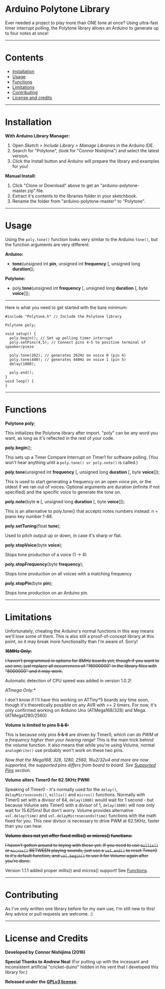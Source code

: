 # Arduino Polytone Library

Ever needed a project to play more than ONE tone at once? Using ultra-fast timer interrupt polling, the Polytone library allows an Arduino to generate up to four notes at once!

----------
# Contents
- [Installation](#installation)
- [Usage](#usage)
- [Functions](#functions)
- [Limitations](#limitations)
- [Contributing](#contributing)
- [License and credits](#license-and-credits)

----------
# Installation

**With Arduino Library Manager:**

1. Open *Sketch > Include Library > Manage Libraries* in the Arduino IDE.
2. Search for "Polytone", (look for "Connor Nishijima") and select the latest version.
3. Click the Install button and Arduino will prepare the library and examples for you!

**Manual Install:**

1. Click "Clone or Download" above to get an "arduino-polytone-master.zip" file.
2. Extract it's contents to the libraries folder in your sketchbook.
3. Rename the folder from "arduino-polytone-master" to "Polytone".

----------
# Usage

Using the `poly.tone()` function looks very similar to the Arduino `tone()`, but the function arguments are very different:

**Arduino:**
 - **tone**(unsigned int **pin**, unsigned int **frequency** [, unsigned long **duration**]);

**Polytone:**
 - poly.**tone**(unsigned int **frequency** [, unsigned long **duration** [, byte **voice**]]);

----------
Here is what you need to get started with the bare minimum:

    #include "Polytone.h" // Include the Polytone library

    Polytone poly;

    void setup() {
      poly.begin(); // Set up polling timer interrupt
      poly.setPins(4,5); // Connect pins 4-5 to positive terminal of speaker/piezo

      poly.tone(262); // generates 262Hz on voice 0 (pin 4)
      poly.tone(440); // generates 440Hz on voice 1 (pin 5)
      delay(1000);

      poly.end();
    }
    void loop() {
    }

----------
# Functions

**Polytone poly**;

This initializes the Polytone library after import. "poly" can be any word you want, as long as it's reflected in the rest of your code.

**poly.begin**();

This sets up a Timer Compare Interrupt on Timer1 for software polling. (You won't hear anything until a `poly.tone() or poly.note()` is called.)

**poly.tone**(unsigned int **frequency** [, unsigned long **duration** [, byte **voice**]]);

This is used to start generating a frequency on an open voice pin, or the oldest if we ran out of voices. Optional arguments are duration (infinite if not specified) and the specific voice to generate the tone on.

**poly.note**(byte **n** [, unsigned long **duration** [, byte **voice**]]);

This is an alternative to poly.tone() that accepts notes numbers instead: n = piano key number 1-88.

**poly.setTuning**(float **tune**);

Used to pitch output up or down, in case it's sharp or flat.

**poly.stopVoice**(byte **voice**);

Stops tone production of a voice (1 -> 4)

**poly.stopFrequency**(byte **frequency**);

Stops tone production on all voices with a matching frequency

**poly.stopPin**(byte **pin**);

Stops tone production on an Arduino pin.

----------
# Limitations
Unfortunately, cheating the Arduino's normal functions in this way means we'll lose some of them. This is also still a proof-of-concept library at this point, so it may break more functionality than I'm aware of. Sorry!

~~**16MHz Only:**~~

~~I haven't programmed in options for 8MHz boards yet, though if you want to use one, just replace all occurrences of "16000000" in the library files with "8000000" and it may work.~~

Automatic detection of CPU speed was added in version 1.0.2!

**ATmega* Only:**

I don't know if I'll have this working on ATTiny*5 boards any time soon, though it's theoretically possible on any AVR with >= 2 timers. For now, it's only confirmed working on Arduino Uno (ATMega168/328) and Mega. (ATMega1280/2560)

**Volume is limited to pins ~~5 & 6:~~**

This is because only pins ~~5 & 6~~ are driven by Timer0, *which can do PWM at a frequency higher than your hearing range!* This is the main trick behind the volume function. It also means that while you're using Volume, normal `analogWrite()` use probably won't work on these two pins.

*Now that the Mega168, 328, 1280, 2560, 16u2/32u4 and more are now supported, the supported pins differs from board to board. See [Supported Pins](#supported-pins) section.*

**Volume alters Timer0 for 62.5KHz PWM:**

Speaking of Timer0 - it's normally used for the `delay()`, `delayMicroseconds()`, `millis()` and `micros()` functions. Normally with Timer0 set with a divisor of 64, `delay(1000)` would wait for 1 second - but because Volume sets Timer0 with a divisor of 1, `delay(1000)` will now only wait for 15.625ms! But don't worry. Volume provides alternative `vol.delay(time)` and `vol.delayMicroseconds(time)` functions with the math fixed for you. This new divisor is necessary to drive PWM at 62.5KHz, faster than you can hear.

~~**Volume does not yet offer fixed millis() or micros() functions:**~~

~~I haven't gotten around to toying with these yet. If you need to use `millis()` or `micros()` BETWEEN playing sounds, just use a `vol.end()` to reset Timer0 to it's default function, and `vol.begin()` to use it for Volume again after you're done.~~

Version 1.1.1 added proper millis() and micros() support! See [Functions](#functions).

----------
# Contributing
As I've only written one library before for my own use, I'm still new to this! Any advice or pull requests are welcome. :)

----------
# License and Credits
**Developed by Connor Nishijima (2016)**

**Special Thanks to Andrew Neal** (For putting up with the incessant and inconsistent artificial "cricket-duino" hidden in his vent that I developed this library for.)

**Released under the [GPLv3 license](http://www.gnu.org/licenses/gpl-3.0.en.html).**
